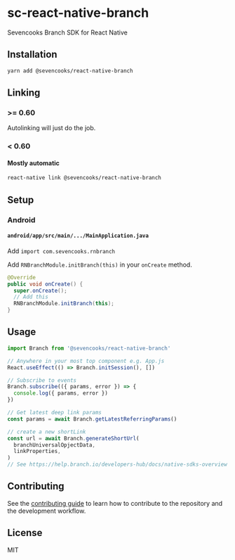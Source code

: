 # sc-react-native-branch

Sevencooks Branch SDK for React Native

## Installation

```sh
yarn add @sevencooks/react-native-branch
```

## Linking

### >= 0.60

Autolinking will just do the job.

### < 0.60

#### Mostly automatic

```sh
react-native link @sevencooks/react-native-branch
```

## Setup

### Android

#### `android/app/src/main/.../MainApplication.java`

Add `import com.sevencooks.rnbranch`

Add `RNBranchModule.initBranch(this)` in your `onCreate` method.

```java
@Override
public void onCreate() {
  super.onCreate();
  // Add this
  RNBranchModule.initBranch(this);
}
```

## Usage

```typescript
import Branch from '@sevencooks/react-native-branch'

// Anywhere in your most top component e.g. App.js
React.useEffect(() => Branch.initSession(), [])

// Subscribe to events
Branch.subscribe(({ params, error }) => {
  console.log({ params, error })
})

// Get latest deep link params
const params = await Branch.getLatestReferringParams()

// create a new shortLink
const url = await Branch.generateShortUrl(
  branchUniversalOpjectData,
  linkProperties,
)
// See https://help.branch.io/developers-hub/docs/native-sdks-overview for further instructions.
```

## Contributing

See the [contributing guide](CONTRIBUTING.md) to learn how to contribute to the repository and the development workflow.

## License

MIT
